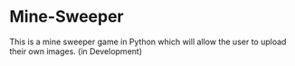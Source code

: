 # Mine-Sweeper
This is a mine sweeper game in Python which will allow the user to upload their own images. (in Development)
